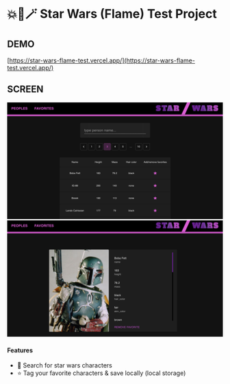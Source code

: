 # 💥🤖🪄 Star Wars (Flame) Test Project 

## DEMO
[https://star-wars-flame-test.vercel.app/](https://star-wars-flame-test.vercel.app/)


## SCREEN
![Peoples Table](/public/screenshots/demo.png?raw=true )
![Details](/public/screenshots/demo-2.png?raw=true )

#### Features
* 🔎 Search for star wars characters
* ⭐ Tag your favorite characters & save locally (local storage)
